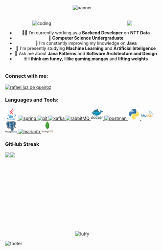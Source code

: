 <div align="center">
	<img alt="banner" width="900" src="https://user-images.githubusercontent.com/10498744/210012254-234538ff-d198-48aa-8964-37e6fd45d227.gif">
</div>

<br>
<br>

<div style="display: flex; flex-direction: column; align-items: center;">
    <div style="display: flex; justify-content: center;">
        <img align="right" alt="coding" width="310" src="https://64.media.tumblr.com/d9ba01e37d6d828041b316d1ab716146/e45d5ed82ed0b527-6f/s640x960/7c3a61067f54e3bd7134b8f86494589cf60134be.gif">
        <img src="https://readme-typing-svg.herokuapp.com/?color=DB3FBE&size=35&width=500&lines=Rafael+Luz;BackEnd+Java+Developer">
    </div>
    <div style="text-align: center;">
	<ul>
        	<li>👨‍💻 I’m currently working as a <b>Backend Developer</b> on <b>NTT Data</b></li>
        	<li>📖 <b>Computer Science Undergraduate</b></li>
        	<li>🌱 I’m constantly improving my knowledge on <b>Java</b></li>
        	<li>🔭 I'm presently studying <b>Machine Learning</b> and <b>Artificial Inteligence</b></li>
        	<li>💬 Ask me about <b>Java Patterns</b> and <b>Software Architecture and Design</b></li>
        	<li>🤓 <b>I think am funny</b>, <b>I like gaming</b>,<b>mangas</b> and <b>lifting weights</b></li>
	</ul>
    </div>
</div>

<h3 align="left">Connect with me:</h3>
<p align="left">
<a href="https://linkedin.com/in/rafael luz de queiroz" target="blank"><img align="center" src="https://raw.githubusercontent.com/rahuldkjain/github-profile-readme-generator/master/src/images/icons/Social/linked-in-alt.svg" alt="rafael luz de queiroz" height="30" width="40" /></a>
</p>

<h3 align="left">Languages and Tools:</h3>
<p align="left">
<a href="https://www.java.com" target="_blank" rel="noreferrer"> <img src="https://raw.githubusercontent.com/devicons/devicon/master/icons/java/java-original.svg" alt="java" width="40" height="40"/> </a>
<a href="https://spring.io/" target="_blank" rel="noreferrer"> <img src="https://www.vectorlogo.zone/logos/springio/springio-icon.svg" alt="spring" width="40" height="40"/> </a>
<a href="https://git-scm.com/" target="_blank" rel="noreferrer"> <img src="https://www.vectorlogo.zone/logos/git-scm/git-scm-icon.svg" alt="git" width="40" height="40"/> </a>
<a href="https://kafka.apache.org/" target="_blank" rel="noreferrer"> <img src="https://www.vectorlogo.zone/logos/apache_kafka/apache_kafka-icon.svg" alt="kafka" width="40" height="40"/> </a>
<a href="https://www.rabbitmq.com" target="_blank" rel="noreferrer"> <img src="https://www.vectorlogo.zone/logos/rabbitmq/rabbitmq-icon.svg" alt="rabbitMQ" width="40" height="40"/> </a>
<a href="https://www.docker.com/" target="_blank" rel="noreferrer"> <img src="https://raw.githubusercontent.com/devicons/devicon/master/icons/docker/docker-original-wordmark.svg" alt="docker" width="40" height="40"/> </a>
<a href="https://postman.com" target="_blank" rel="noreferrer"> <img src="https://www.vectorlogo.zone/logos/getpostman/getpostman-icon.svg" alt="postman" width="40" height="40"/> </a>
<a href="https://www.python.org" target="_blank" rel="noreferrer"> <img src="https://raw.githubusercontent.com/devicons/devicon/master/icons/python/python-original.svg" alt="python" width="40" height="40"/> </a>
<a href="https://www.mysql.com/" target="_blank" rel="noreferrer"> <img src="https://raw.githubusercontent.com/devicons/devicon/master/icons/mysql/mysql-original-wordmark.svg" alt="mysql" width="40" height="40"/> </a>
<a href="https://www.postgresql.org" target="_blank" rel="noreferrer"> <img src="https://raw.githubusercontent.com/devicons/devicon/master/icons/postgresql/postgresql-original-wordmark.svg" alt="postgresql" width="40" height="40"/> </a>
<a href="https://mariadb.org/" target="_blank" rel="noreferrer"> <img src="https://www.vectorlogo.zone/logos/mariadb/mariadb-icon.svg" alt="mariadb" width="40" height="40"/> </a>
<a href="https://www.mongodb.com/" target="_blank" rel="noreferrer"> <img src="https://raw.githubusercontent.com/devicons/devicon/master/icons/mongodb/mongodb-original-wordmark.svg" alt="mongodb" width="40" height="40"/> </a>
</p>

### GitHub Streak
<div align="center" style="display:flex;flex-direction=row;justify-content=space-between;">
  <img height="210em" src="https://github-readme-stats.vercel.app/api?username=rafinhalq&show_icons=true&theme=nightowl&include_all_commits=true&count_private=true" />   
  <img height="210em" src="https://github-readme-stats.vercel.app/api/top-langs/?username=rafinhalq&show_icons=true&theme=nightowl&count_private=true" />
</div>

<div align="center">
<br>
<br>

![luffy](https://media.tenor.com/bU8W2-lHZhYAAAAj/luffy.gif)

</div>

![footer](https://user-images.githubusercontent.com/10498744/210157572-1fca0242-8af2-46a6-bfa3-666ffd40ebde.svg)
